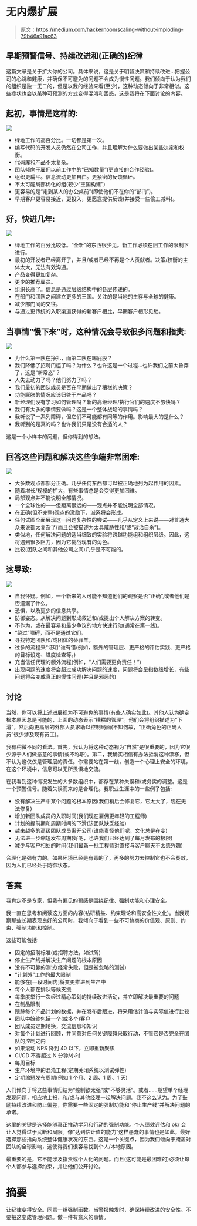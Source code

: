 # 无内爆扩展

> 原文：<https://medium.com/hackernoon/scaling-without-imploding-79b46a91ac63>

## 早期预警信号、持续改进和(正确的)纪律

这篇文章是关于扩大你的公司。具体来说，这是关于明智决策和持续改进…把握公司的心跳和健康，并确保不可避免的问题不会成为慢性问题。我们倾向于认为我们的组织是独一无二的，但是以我的经验来看(至少)，这种动态倾向于非常相似。这些症状也会以某种可预测的方式变得混淆和困惑，这是我将在下面讨论的内容。

## **起初，事情是这样的:**

![](img/b32431e48569f32cdeec58800fa211aa.png)

*   绿地工作的高百分比。一切都是第一次。
*   编写代码的开发人员仍然在公司工作，并且理解为什么要做出某些决定和权衡。
*   代码库和产品不太复杂。
*   团队倾向于雇佣以前工作中的“已知数量”(更直接的合作经验)。
*   组织更扁平。信息流动更加自由。更紧密的反馈循环。
*   不太可能局部优化的组(较少“王国构建”)
*   更容易的是“走到某人的办公桌前”(即使他们不在你的“部门”)。
*   早期客户更容易接近，更投入，更愿意提供反馈(并接受一些偷工减料)。

## **好，快进几年:**

![](img/6c9176f7cdd871cb1a981cce5acf9bcf.png)

*   绿地工作的百分比较低。“全新”的东西很少见。新工作必须在旧工作的限制下进行。
*   最初的开发者已经离开了，并且/或者已经不再是个人贡献者。决策/权衡的主体太大，无法有效沟通。
*   产品变得更加复杂。
*   更少的推荐雇员。
*   组织长高了。信息是通过层级结构中的各层传递的。
*   在部门和团队之间建立更多的王国。关注的是当地的生存与全球的健康。
*   减少部门间的交往。
*   与通过更传统的入职渠道获得的新客户相比，早期客户相形见绌。

## **当事情“慢下来”时，这种情况会导致很多问题和指责:**

![](img/b189285fdafbcfb603508f10d65fb229.png)

*   为什么第一队在挣扎，而第二队在踢屁股？
*   我们降低了招聘门槛了吗？为什么？也许这是一个过程…也许我们之前太鲁莽了，这是“新常态”？
*   人失去动力了吗？他们努力了吗？
*   我们最初的团队成员是否在早期做出了糟糕的决策？
*   功能膨胀的情况应该归咎于产品吗？
*   新经理们没有学习如何管理吗？新的高级经理/执行官们的速度不够快吗？
*   我们有太多的事情要做吗？这是一个整体战略的事情吗？
*   我听说了一系列障碍，但它们不可能都有同等的作用。影响最大的是什么？
*   我听到的是真的吗？也许我们只是没有合适的人？

这是一个小样本的问题，但你得到的想法。

## 回答这些问题和解决这些争端非常困难:

![](img/f2c3d9e7241d10c95654ff99c385a9cc.png)

*   大多数观点都部分正确。几乎任何东西都可以被正确地列为起作用的因素。
*   随着增长/规模的扩大，有些事情总是会变得更加困难。
*   局部观点并不能说明全部情况。
*   一个全球性的——但距离很远的——观点并不能说明全部情况。
*   在正确(但不完整)观点的激励下，派系将会形成。
*   任何试图全面展现这一问题复杂性的尝试——几乎从定义上来说——对普通大众来说都太复杂了(而且会被描述为太具威胁性和/或“政治自杀”)。
*   类似地，任何解决问题的适当细致的实验将跨越功能组和组织层级。因此，这将遇到很多阻力，因为它挑战现有的角色。
*   比较(团队之间和其他公司之间)几乎是不可能的。

## 这导致:

![](img/ca5474cb72daf41c30a153f414aa832c.png)

*   自我怀疑。例如，一个新来的人可能不知道他们的观察是否“正确”,或者他们是否遗漏了什么。
*   恐惧，以及更少的信息共享。
*   防御姿态。从解决问题到形成叙述和/或提出个人解决方案的转变。
*   不作为，或在最容易和最少争议的地方快速行动(通常在第一线)。
*   “绕过”障碍，而不是通过它们。
*   寻找特定团队和/或团体的替罪羊。
*   过多的流程来“证明”谁有错(例如，额外的管理层、更严格的评估实践、更严格的目标设定、进度检查等。)
*   充当信任代理的额外流程(例如，“人们需要更负责任！”)
*   出现问题的速度将会超过成功解决问题的速度，问题将会呈指数级增长，有些问题将会变成真正的慢性问题(并且是邪恶的)

## 讨论

当然，你可以将上述进展视为不可避免的事情(有些人确实如此)。其他人认为确定根本原因总是可能的，上面的动态表示“糟糕的管理”。他们会将组织描述为“下滑”，然后向更高层的外部人员求助以控制局面(不知何故，“正确角色的正确人员”很少涉及现有员工)。

我有稍微不同的看法。首先，我认为将这种动态视为“自然”是很重要的，因为它很少源于人们做恶意的事情(或不称职)。第二，我确实相信有办法抵消这种漂移，但不认为这仅仅是管理层的责任。你需要站在第一线，创造一个心理上安全的环境，在这个环境中，信息可以无所畏惧地交流。

在我看到这种情况发生的大多数组织中，都存在某种失误和/或务实的调整。这是一个预警信号。随着失误而来的是合理化。我职业生涯中的一些例子包括:

*   没有解决生产中某个问题的根本原因(我们稍后会修复它，它太大了，现在无法修复)
*   增加新团队成员的入职时间(我们现在雇佣更年轻的工程师)
*   计划的提前期和周期时间的下滑(该团队缺乏经验)
*   越来越多的高级团队成员离开公司(谁能责怪他们呢，文化总是在变)
*   无法进一步缩短发布周期(好吧，也许我们已经达到了每月发布的极限)
*   减少与客户相处的时间(我们最新一批工程师对直接与客户聊天不太感兴趣)

合理化是强有力的。如果环境已经是有毒的了，再多的努力去控制它也不会奏效，因为人们已经处于防御状态。

## 答案

我肯定不是专家，但我有偏见的预感是围绕纪律、强制功能和心理安全。

我一直在思考和阅读这方面的内容(钻研精益、约束理论和高安全性文化)。当我观察那些长期表现良好的公司时，我倾向于看到一些不可协商的价值观、原则、约束、强制功能和控制。

这些可能包括:

*   固定的招聘标准(或招聘方法，如试驾)
*   停止生产线并解决生产问题的根本原因
*   没有不可靠的测试(经常失败，但是被忽略的测试)
*   “计划外”工作的最大限制
*   能够在[一段时间内]将变更推进到生产中
*   每个人都在排队等候支援
*   每季度举行一次经过精心策划的持续改进活动，并立即解决最重要的问题
*   在制品限制
*   跟踪每个产品计划的数据，并在发布后跟进，将采用估计值与实际值进行比较
*   团队中始终包括一个(或多个)客户
*   团队成员定期轮换，交流信息和知识
*   对每个计划进行回顾，并同意对任何关键障碍采取行动，不管它是否完全在团队的控制之内
*   如果滚动 NPS 降到 40 以下，立即重新聚焦
*   CI/CD 不得超过 N 分钟/小时
*   每周目标
*   生产环境中的混沌工程(定期关闭系统以测试弹性)
*   定期缩短发布周期(例如 1 个月、2 周、1 周、1 天)

人们倾向于将这些事情归结为“控制欲太强”或“不够灵活”。或者……期望单个经理发现问题，相应地上报，和/或与其他经理一起解决问题。我不这么认为。为了鼓励持续改进和防止偏差，你需要一些固定的强制功能和“停止生产线”并解决问题的承诺。

这里的关键是选择能够真正推动学习和行动的强制功能。个人绩效评估和 okr 会让人觉得过于武断和局限。像“达到估计值的能力”这样愚蠢的事情也是如此。最好选择那些指向系统整体健康状况的东西。这是一个关键点，因为我们倾向于掩盖对团队的全球影响，这使得我们很容易找到个人/本地原因。

最重要的是，它不能涉及指责或个人化的问题。而且(这可能是最困难的)必须让每个人都参与选择约束，并让他们公开讨论。

# 摘要

让纪律变得安全。同意一组强制函数。当警报触发时，确保持续改进的安全性。不要把这变成管理问题。做一件有意义的事情。